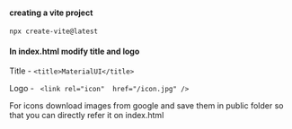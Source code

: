 #### creating a vite project 

```npx create-vite@latest```

#### In index.html modify title and logo 

Title - ```<title>MaterialUI</title>``` 

Logo -  ``` <link rel="icon"  href="/icon.jpg" />```

For icons download images from google and save them in public folder so that you can directly refer it on index.html
